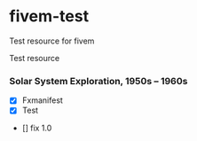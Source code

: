 # fivem-test
Test resource for fivem


Test resource

### Solar System Exploration, 1950s – 1960s

- [x] Fxmanifest
- [x] Test
- [] fix 1.0
